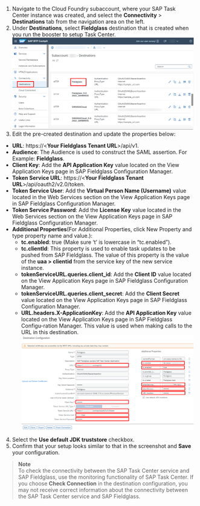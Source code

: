 1. Navigate to the Cloud Foundry subaccount, where your SAP Task Center instance was created, and select the **Connectivity** > **Destinations** tab from the navigation area on the left.  
2. Under **Destinations**, select **Fieldglass** destination that is created when you run the booster to setup Task Center.  
![Configure BTP Destinations 1](images/D1.png)
3. Edit the pre-created destination and update the properties below:  
* __URL__: https://<**Your Fieldglass Tenant URL**>/api/v1.
* __Audience__: The Audience is used to construct the SAML assertion. For Example: **Fieldglass**.
* __Client Key__: Add the **API Application Key** value located on the View Application Keys page in SAP Fieldglass Configuration Manager.
* __Token Service URL__: https://<**Your Fieldglass Tenant URL**>/api/oauth2/v2.0/token.
* __Token Service User__: Add the **Virtual Person Name (Username)** value located in the Web Services section on the View Application Keys page in SAP Fieldglass Configuration Manager.
* __Token Service Password__: Add the **License Key** value located in the Web Services section on the View Application Keys page in SAP Fieldglass Configuration Manager.
* __Additional Properties__(For Additional Properties, click New Property and type property name and value.):
    * __tc.enabled__: true  (Make sure ‘t’ is lowercase in “tc.enabled”).
    * __tc.clientId__: This property is used to enable task updates to be pushed from SAP Fieldglass. The value of this property is the value of the **uaa > clientid** from the service key of the new service instance.
    * __tokenServiceURL.queries.client_id__: Add the **Client ID** value located on the View Application Keys page in SAP Fieldglass Configuration Manager.
    * __tokenServiceURL.queries.client_secret__: Add the **Client Secret** value located on the View Application Keys page in SAP Fieldglass Configuration Manager.
    * __URL.headers.X-ApplicationKey__: Add the **API Application Key** value located on the View Application Keys page in SAP Fieldglass Configu-ration Manager. This value is used when making calls to the URL in this destination.  
![Configure BTP Destinations 2](images/D2.png)
4. Select the **Use default JDK truststore** checkbox.  
5. Confirm that your setup looks similar to that in the screenshot and **Save** your configuration.  

>**Note**  
>To check the connectivity between the SAP Task Center service and SAP Fieldglass, use the monitoring functionality of SAP Task Center. If you choose **Check Connection** in the destination configuration, you may not receive correct information about the connectivity between the SAP Task Center service and SAP Fieldglass.
